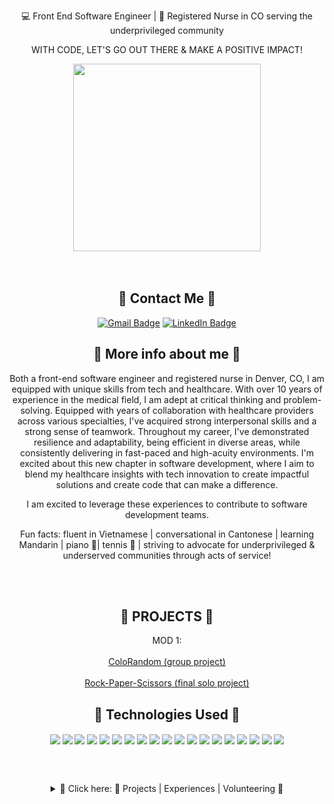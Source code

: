 <div align="center">
 <p align="center"> 💻 Front End Software Engineer | 💉 Registered Nurse in CO serving the underprivileged community </p>
 <p align="center">  WITH CODE, LET'S GO OUT THERE & MAKE A POSITIVE IMPACT! </p>
  <div align="center"> 
    <img src="https://blog.lantum.com/hubfs/Blog%20headers/dev-blog.png" height="300px">
   </div>

 <div align="center">
<br></br>

## 🎋 Contact Me 🎋
<a href="mailto:nicolelam8891@gmail.com">
	  <img src="https://img.shields.io/badge/Gmail-26444c?style=for-the-badge&logo=gmail&logoColor=white" alt="Gmail Badge"/></a>
	<a href="https://www.linkedin.com/in/ngoc-lam-b9628a206/">
	   <img src="https://img.shields.io/badge/LinkedIn-256685?style=for-the-badge&logo=linkedin&logoColor=white" alt="LinkedIn Badge"/></a>
 
 </div>


 ##  🎋 More info about me 🎋 

Both a front-end software engineer and registered nurse in Denver, CO, I am equipped with unique skills from tech and healthcare. With over 10 years of experience in the medical field, I am adept at critical thinking and problem-solving. Equipped with years of collaboration with healthcare providers across various specialties, I've acquired strong interpersonal skills and a strong sense of teamwork. Throughout my career, I've demonstrated resilience and adaptability, being efficient in diverse areas, while consistently delivering in fast-paced and high-acuity environments. 
I'm excited about this new chapter in software development, where I aim to blend my healthcare insights with tech innovation to create impactful solutions and create code that can make a difference. 

I am excited to leverage these experiences to contribute to software development teams. 

Fun facts: fluent in Vietnamese | conversational in Cantonese | learning Mandarin | piano 🎹| tennis 🎾 | striving to advocate for underprivileged & underserved communities through acts of service!

<br></br>

  ## 🎋 PROJECTS 🎋

MOD 1: 
<br></br>
[ColoRandom (group project)](https://colo-random-mod-1-group-project.vercel.app/)
<br></br>
[Rock-Paper-Scissors (final solo project)](rock-paper-scissors-mod-1-solo-project.vercel.app)

  ##  🎋 Technologies Used 🎋

<img align="center" src="https://img.shields.io/badge/JavaScript-F7DF1E?style=for-the-badge&logo=javascript&logoColor=black" />
<img align="center" src="https://img.shields.io/badge/CSS3-1572B6?style=for-the-badge&logo=css3&logoColor=white" />
<img align="center" src="https://img.shields.io/badge/HTML5-E34F26?style=for-the-badge&logo=html5&logoColor=white" />
<img align="center" src="https://img.shields.io/badge/React-20232A?style=for-the-badge&logo=react&logoColor=61DAFB" />
<img align="center" src="https://img.shields.io/badge/Slack-4A154B?style=for-the-badge&logo=slack&logoColor=white" />
<img align="center" src="https://img.shields.io/badge/-cypress-%23E5E5E5?style=for-the-badge&logo=cypress&logoColor=058a5e" /> 
<img align="center" src="https://img.shields.io/badge/-mocha-%238D6748?style=for-the-badge&logo=mocha&logoColor=white" />
<img align="center" src="https://img.shields.io/badge/chai-A30701?style=for-the-badge&logo=chai&logoColor=white" />
<img align="center" src="https://img.shields.io/badge/Heroku-430098?style=for-the-badge&logo=heroku&logoColor=white" />
<img align="center" src="https://img.shields.io/badge/Slack-4A154B?style=for-the-badge&logo=slack&logoColor=white" />
<img align="center" src="https://img.shields.io/badge/Markdown-000000?style=for-the-badge&logo=markdown&logoColor=white" /> 
<img align="center" src="https://img.shields.io/badge/Visual_Studio_Code-0078D4?style=for-the-badge&logo=visual%20studio%20code&logoColor=white" /> 
<img align="center" src="https://img.shields.io/badge/React_Router-CA4245?style=for-the-badge&logo=react-router&logoColor=white" /> 
<img align="center" src="https://img.shields.io/badge/express.js-%23404d59.svg?style=for-the-badge&logo=express&logoColor=%2361DAFB" /> 
<img align="center" src="https://img.shields.io/badge/postgres-%23316192.svg?style=for-the-badge&logo=postgresql&logoColor=white" /> 
<img align="center" src="https://img.shields.io/badge/vercel-%23000000.svg?style=for-the-badge&logo=vercel&logoColor=white" /> 
<img align="center" src="https://img.shields.io/badge/github-%23121011.svg?style=for-the-badge&logo=github&logoColor=white" /> 
<img align="center" src="https://img.shields.io/badge/figma-%23F24E1E.svg?style=for-the-badge&logo=figma&logoColor=white" /> 
<img align="center" src="https://img.shields.io/badge/Notion-%23000000.svg?style=for-the-badge&logo=notion&logoColor=white" /> 

  <br></br>
 <details>
  <br></br>
    <img src="https://cdn.medifind.com/wp/2020/08/31184653/00_3_8-Major-Problems-with-the-US-Healthcare-System-Today_hero-768x510.png" height="200px">
	 


  <br></br>
   <summary>📗 Click here: 🌱 Projects | Experiences | Volunteering 🌱</summary>
<br></br>
 <div align="left"> 

 ## 🎋 Education 🎋

 - 📝 **Turing School of Software & Design**
 💻 **Front End Software Development**
<br></br>
 📆 July 3rd, 2023 - Current.
<br></br>
 - 📝 **University of California, Berkeley, BA**
<br></br>
 - 📝 **Regis University, BSN**


 <p></p>

 ## 🎋 Work Experience 🎋

 - 🩺 **Registered Nurse** - Frederico Pena Clinic, Denver Health (Denver CO)
**Family Medicine Clinic**
**Experience with EPIC outpatient**
<br></br>
 📆 Jan 2023 - Current
<br></br>

 - 🩺 **Registered Nurse** - Speciality Clinic, Denver Health Hospital (Denver, CO)
**Ears, Nose and Throat**
**Outpatient EPIC champion**
<br></br>
 📆 April 2021- October 2022
<br></br>

 - 🩺 **Registered Nurse** - St. Anthony's Hospital (Lakewood, CO)
**Neuro & Ortho Trauma**
**Experience with EPIC inpatient**
<br></br>
 📆 Feb 2020 - April 2021
<br></br>

 - 🩺 **Canyon Point Oral Surgery** - (Golden, CO)
**Surgical Assistant & Sterile Technician**
<br></br>
📆 March 2017 - October 2018
<br></br>

  - 🩺 **Walgreens Pharmacy** - (Golden, CO)
**Pharmacy Technician**
<br></br>
 📆 January 2015 - July 2016
<br></br>

  - 🩺 **Optimal Home Care** - (Denver, CO)
**Certified Nurse Aide**
<br></br>
 📆 January 2014 - January 2015


 ## 🎋 Volunteer Experience 🎋
  **✅ Church of All Saints Annual Fundraising Event** - (Denver, CO)
  📆 2015 - Current (yearly event)
  
  **✅ St Anthony’s Central Hospital & Santa Clara Medical Center** - (CO)
  📆 1.5 years worth of weekly volunteering at the hospital 

  **✅ Santa Clara Medical Center** - (CA)
  📆 1.5 years worth of weekly volunteering at the hospital 

  **✅ Asian American Association, Berkeley California** - (CA)
  📖Advocate and unite the Asian American community, develop proactive measures through social and educational awareness, in addition to educating lower-income communities regarding the importance of higher education
  📆 2 years' worth of volunteering work

  **✅ Advanced Surgical Associates** - (CA) 
  📆 1 year's worth of weekly volunteering at the clinic
  📖 Prepare pre and post-operational packets and insurance for all patients, observed laparoscopic surgery, assisted with office-related tasks, and communicated and worked alongside the patients, doctors, and workers fluently in Vietnamese

  **✅ Volunteer Health Interpreters Organization** - (CA) 
  📆 2 years worth of volunteering in Berkeley and Oakland, CA
  📖 Strived to eliminate language barriers in healthcare settings by translating to the underserved, limited English proficient communities. Presented presentations to the elderly Vietnamese community regarding the issues of Hepatitis B in San Francisco & Oakland, California

 </div>

</div>

